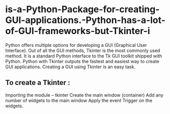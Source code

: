 # is-a-Python-Package-for-creating-GUI-applications.-Python-has-a-lot-of-GUI-frameworks-but-Tkinter-i
Python offers multiple options for developing a GUI (Graphical User Interface). Out of all the GUI methods, Tkinter is the most commonly used method. It is a standard Python interface to the Tk GUI toolkit shipped with Python. Python with Tkinter outputs the fastest and easiest way to create GUI applications. Creating a GUI using Tkinter is an easy task.
 

## To create a Tkinter :
 

Importing the module – tkinter
Create the main window (container)
Add any number of widgets to the main window
Apply the event Trigger on the widgets.
